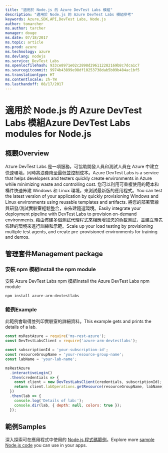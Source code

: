 ```yaml
---
title: "適用於 Node.js 的 Azure DevTest Labs 模組"
description: "適用於 Node.js 的 Azure DevTest Labs 模組參考"
keywords: Azure,SDK,API,DevTest Labs, Node.js
author: tomarcher
ms.author: tarcher
manager: douge
ms.date: 07/18/2017
ms.topic: article
ms.prod: azure
ms.technology: azure
ms.devlang: nodejs
ms.service: DevTest Labs
ms.openlocfilehash: 933ce8971e02c2898d296112282169b8c7dca1c7
ms.sourcegitcommit: 9974b43899e98df10253738dab5b09b484ac1bf5
ms.translationtype: HT
ms.contentlocale: zh-TW
ms.lasthandoff: 08/17/2017
---
```

# <a name="azure-devtest-labs-modules-for-nodejs"></a><span data-ttu-id="2bc55-104">適用於 Node.js 的 Azure DevTest Labs 模組</span><span class="sxs-lookup"><span data-stu-id="2bc55-104">Azure DevTest Labs modules for Node.js</span></span>

## <a name="overview"></a><span data-ttu-id="2bc55-105">概觀</span><span class="sxs-lookup"><span data-stu-id="2bc55-105">Overview</span></span>

<span data-ttu-id="2bc55-106">Azure DevTest Labs 是一項服務，可協助開發人員和測試人員在 Azure 中建立快速環境，同時將浪費降至最低並控制成本。</span><span class="sxs-lookup"><span data-stu-id="2bc55-106">Azure DevTest Labs is a service that helps developers and testers quickly create environments in Azure while minimizing waste and controlling cost.</span></span> <span data-ttu-id="2bc55-107">您可以利用可重複使用的範本和構件快速佈建 Windows 和 Linux 環境，來測試最新版的應用程式。</span><span class="sxs-lookup"><span data-stu-id="2bc55-107">You can test the latest version of your application by quickly provisioning Windows and Linux environments using reusable templates and artifacts.</span></span> <span data-ttu-id="2bc55-108">將您的部署管線與研發/測試實驗室輕鬆整合，來佈建隨選環境。</span><span class="sxs-lookup"><span data-stu-id="2bc55-108">Easily integrate your deployment pipeline with DevTest Labs to provision on-demand environments.</span></span> <span data-ttu-id="2bc55-109">藉由佈建多個測試代理程式來相應增加您的負載測試，並建立預先佈建的環境來進行訓練和示範。</span><span class="sxs-lookup"><span data-stu-id="2bc55-109">Scale up your load testing by provisioning multiple test agents, and create pre-provisioned environments for training and demos.</span></span>

## <a name="management-package"></a><span data-ttu-id="2bc55-110">管理套件</span><span class="sxs-lookup"><span data-stu-id="2bc55-110">Management package</span></span>

### <a name="install-the-npm-module"></a><span data-ttu-id="2bc55-111">安裝 npm 模組</span><span class="sxs-lookup"><span data-stu-id="2bc55-111">Install the npm module</span></span>

<span data-ttu-id="2bc55-112">安裝 Azure DevTest Labs npm 模組</span><span class="sxs-lookup"><span data-stu-id="2bc55-112">Install the Azure DevTest Labs npm module</span></span>

```bash
npm install azure-arm-devtestlabs
```

### <a name="example"></a><span data-ttu-id="2bc55-113">範例</span><span class="sxs-lookup"><span data-stu-id="2bc55-113">Example</span></span>

<span data-ttu-id="2bc55-114">此範例會取得並列印實驗室的詳細資料。</span><span class="sxs-lookup"><span data-stu-id="2bc55-114">This example gets and prints the details of a lab.</span></span>

```javascript
const msRestAzure = require('ms-rest-azure');
const DevTestLabsClient = require('azure-arm-devtestlabs');

const subscriptionId = 'your-subscription-id';
const resourceGroupName = 'your-resource-group-name';
const labName = 'your-lab-name';

msRestAzure
  .interactiveLogin()
  .then(credentials => {
    const client = new DevTestLabsClient(credentials, subscriptionId);
    return client.labOperations.getResource(resourceGroupName, labName);
  })
  .then(lab => {
    console.log('Details of lab:');
    console.dir(lab, { depth: null, colors: true });
  });


```

## <a name="samples"></a><span data-ttu-id="2bc55-115">範例</span><span class="sxs-lookup"><span data-stu-id="2bc55-115">Samples</span></span>

<span data-ttu-id="2bc55-116">深入探索可在應用程式中使用的 [Node.js 程式碼範例](https://azure.microsoft.com/resources/samples/?platform=nodejs)。</span><span class="sxs-lookup"><span data-stu-id="2bc55-116">Explore more [sample Node.js code](https://azure.microsoft.com/resources/samples/?platform=nodejs) you can use in your apps.</span></span>
